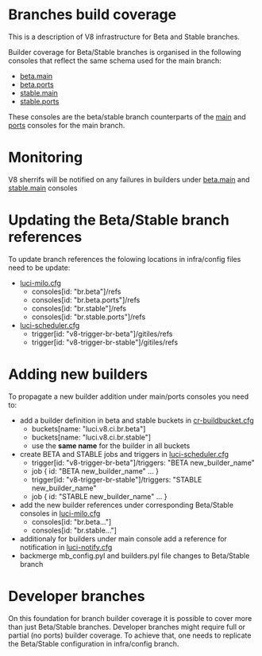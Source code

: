 Branches build coverage
======================

This is a description of V8 infrastructure for Beta and Stable branches.

Builder coverage for Beta/Stable branches is organised in the following consoles that reflect the same schema used for the main branch:
 - [beta.main](https://ci.chromium.org/p/v8/g/br.beta/console)
 - [beta.ports](https://ci.chromium.org/p/v8/g/br.beta.ports/console)
 - [stable.main](https://ci.chromium.org/p/v8/g/br.stable/console)
 - [stable.ports](https://ci.chromium.org/p/v8/g/br.stable.ports/console)

These consoles are the beta/stable branch counterparts of the [main](https://ci.chromium.org/p/v8/g/main/console) and [ports](https://ci.chromium.org/p/v8/g/ports/console) consoles for the main branch.


Monitoring
======================

V8 sherrifs will be notified on any failures in builders under [beta.main](https://ci.chromium.org/p/v8/g/br.beta/console) and [stable.main](https://ci.chromium.org/p/v8/g/br.stable/console) consoles

Updating the Beta/Stable branch references
======================

To update branch references the folowing locations in infra/config files need to be update:
 - [luci-milo.cfg](https://chromium.googlesource.com/v8/v8/+/refs/heads/infra/config/luci-milo.cfg)
   - consoles[id: "br.beta"]/refs
   - consoles[id: "br.beta.ports"]/refs
   - consoles[id: "br.stable"]/refs
   - consoles[id: "br.stable.ports"]/refs
 - [luci-scheduler.cfg](https://chromium.googlesource.com/v8/v8/+/refs/heads/infra/config/luci-scheduler.cfg)
   - trigger[id: "v8-trigger-br-beta"]/gitiles/refs
   - trigger[id: "v8-trigger-br-stable"]/gitiles/refs


Adding new builders
======================

To propagate a new builder addition under main/ports consoles you need to:
 - add a builder definition in beta and stable buckets in [cr-buildbucket.cfg](https://chromium.googlesource.com/v8/v8/+/refs/heads/infra/config/cr-buildbucket.cfg)
   - buckets[name: "luci.v8.ci.br.beta"]
   - buckets[name: "luci.v8.ci.br.stable"]
   - use the **same name** for the builder in all buckets
 - create BETA and STABLE jobs and triggers in [luci-scheduler.cfg](https://chromium.googlesource.com/v8/v8/+/refs/heads/infra/config/luci-scheduler.cfg)
   - trigger[id: "v8-trigger-br-beta"]/triggers: "BETA new_builder_name"
   - job { id: "BETA new_builder_name" ... }
   - trigger[id: "v8-trigger-br-stable"]/triggers: "STABLE new_builder_name"
   - job { id: "STABLE new_builder_name" ... } 
 - add the new builder references under corresponding Beta/Stable consoles in [luci-milo.cfg](https://chromium.googlesource.com/v8/v8/+/refs/heads/infra/config/luci-milo.cfg)
   - consoles[id: "br.beta..."]
   - consoles[id: "br.stable..."]
 - additionaly for builders under main console add a reference for notification in [luci-notify.cfg](https://chromium.googlesource.com/v8/v8/+/refs/heads/infra/config/luci-notify.cfg)
 - backmerge mb_config.pyl and builders.pyl file changes to Beta/Stable branch

Developer branches
======================

On this foundation for branch builder coverage it is possible to cover more than just Beta/Stable branches. Developer branches might require full or partial (no ports) builder coverage. To achieve that, one needs to replicate the Beta/Stable configuration in infra/config branch.
